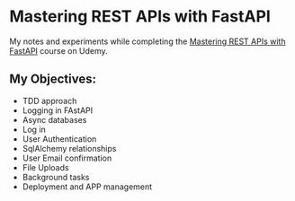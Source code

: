 # Mastering REST APIs with FastAPI

My notes and experiments while completing the [Mastering REST APIs with FastAPI](https://www.udemy.com/course/rest-api-fastapi-python/) course on Udemy.

## My Objectives:

 * TDD approach
 * Logging in FAstAPI
 * Async databases
 * Log in
 * User Authentication
 * SqlAlchemy relationships
 * User Email confirmation
 * File Uploads
 * Background tasks
 * Deployment and APP management
